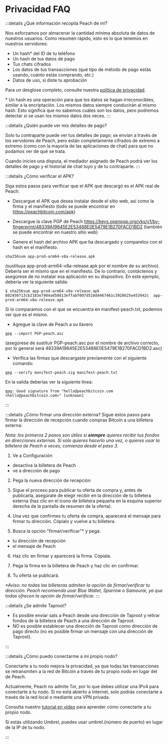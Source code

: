 # Privacidad FAQ

:::details ¿Qué información recopila Peach de mí?

Nos esforzamos por almacenar la cantidad mínima absoluta de datos de nuestros usuarios. Como resumen rápido, esto es lo que tenemos en nuestros servidores:

- Un hash* del ID de tu teléfono
- Un hash de tus datos de pago
- Tus chats cifrados
- Los datos de tus transacciones (qué tipo de método de pago estás usando, cuánto estás comprando, etc.)
- Datos de uso, si diste tu aprobación

Para un desglose completo, consulte nuestra [política de privacidad](/es/privacy-policy/).

\* Un hash es una operación para que los datos se hagan irreconocibles, similar a la encriptación. Los mismos datos siempre conducirán al mismo hash. Esto significa que no sabemos cuáles son los datos, pero podremos detectar si se usan los mismos datos dos veces.
:::

<!--
:::details ¿Qué información se envía cuando comparto datos de uso?
Dar una lista
:::
-->

:::details ¿Quién puede ver mis detalles de pago?

Solo tu contraparte puede ver tus detalles de pago; se envían a través de los servidores de Peach, pero están completamente cifrados de extremo a extremo (como con la mayoría de las aplicaciones de chat) para que no podamos ver de qué se trata.

Cuando inicies una disputa, el mediador asignado de Peach podrá ver los detalles de pago y el historial de chat tuyo y de tu contraparte.
:::

:::details ¿Cómo verificar el APK?

Siga estos pasos para verificar que el APK que descargó es el APK real de Peach:

- Descargue el APK que desea instalar desde el sitio web, así como la firma y el manifiesto (todo se puede encontrar en https://peachbitcoin.com/apk)

- Descargue la clave PGP de Peach https://keys.openpgp.org/vks/v1/by-fingerprint/48339A19645E2E53488E0E5479E1B270FACD1BD2 (también se puede encontrar en nuestro sitio web)

- Genere el hash del archivo APK que ha descargado y comparelos con el hash en el manifiesto.
```
sha256sum app-prod-arm64-v8a-release.apk
```
(sustituya app-prod-arm64-v8a-release.apk por el nombre de su archivo). Debería ser el mismo que en el manifiesto. De lo contrario, contáctenos y asegúrese de no instalar esa aplicación en su dispositivo. En este ejemplo, debería ver la siguiente salida:
```
$ sha256sum app-prod-arm64-v8a-release.apk
802450713cb2183e7904ad58813effabf007d518d4467461c3928625e453942c  app-prod-arm64-v8a-release.apk
```
Si lo comparamos con el que se encuentra en manifest-peach.txt, podemos ver que es el mismo.

- Agregue la clave de Peach a su llavero
```
gpg --import PGP-peach.asc
```
(asegúrese de sustituir PGP-peach.asc por el nombre de archivo correcto, por lo general será 48339A19645E2E53488E0E5479E1B270FACD1BD2.asc)

- Verifica las firmas que descargaste previamente con el siguiente comando:
```
gpg --verify manifest-peach.sig manifest-peach.txt
```
En la salida deberías ver la siguiente línea:
```
gpg: Good signature from "hello@peachbitcoin.com <hello@peachbitcoin.com>" [unknown]
```
:::

:::details ¿Cómo firmar una dirección externa?
Sigue estos pasos para firmar la dirección de recepción cuando compras Bitcoin a una billetera externa:

_Nota: los primeros 2 pasos son útiles si **siempre** quieres recibir tus fondos en direcciones externas. Si solo quieres hacerlo una vez, o quieres usar la billetera de Peach a veces, comienza desde el paso 3._

1. Ve a Configuración
  - desactiva la billetera de Peach
  - ve a dirección de pago

2. Pega la nueva dirección de recepción

3. Sigue el proceso para publicar tu oferta de compra y, antes de publicarla, asegúrate de elegir recibir en la dirección de tu billetera externa (haz clic en el icono de billetera pequeña en la esquina superior derecha de la pantalla de resumen de la oferta).

4. Una vez que confirmes tu oferta de compra, aparecerá el mensaje para firmar tu dirección. Cópialo y vuelve a tu billetera.

5. Busca la opción "firmar/verificar"* y pega:
  - tu dirección de recepción
  - el mensaje de Peach

6. Haz clic en firmar y aparecerá la firma. Cópiala.

7. Pega la firma en la billetera de Peach y haz clic en confirmar.

8. Tu oferta se publicará.

_*Aviso: no todas las billeteras admiten la opción de firmar/verificar tu dirección. Peach recomienda usar Blue Wallet, Sparrow o Samourai, ya que todas ofrecen la opción de firmar/verificar._
:::

:::details ¿Se admite Taproot?

- Es posible enviar sats a Peach desde una dirección de Taproot y retirar fondos de la billetera de Peach a una dirección de Taproot.
- NO es posible establecer una dirección de Taproot como dirección de pago directo (no es posible firmar un mensaje con una dirección de Taproot).

:::

:::details ¿Cómo puedo conectarme a mi propio nodo?

Conectarte a tu nodo mejora la privacidad, ya que todas las transacciones se retransmiten a la red de Bitcoin a través de tu propio nodo en lugar del de Peach.

Actualmente, Peach no admite Tor, por lo que debes utilizar una IPv4 para conectarte a tu nodo. Si no está abierto a Internet, solo podrás conectarte a través de la red local o mediante una VPN privada.

Consulta nuestro [tutorial en vídeo](https://www.youtube.com/watch?v=xtvq2i3mIYg) para aprender cómo conectarte a tu propio nodo.

Si estás utilizando Umbrel, puedes usar umbrel.{número de puerto} en lugar de la IP de tu nodo.

:::

